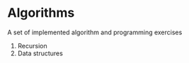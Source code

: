# Algorithms
A set of implemented algorithm and programming exercises

1. Recursion
2. Data structures
